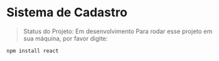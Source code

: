 <h1>Sistema de Cadastro</h1>  

> Status do Projeto: Em desenvolvimento
Para rodar esse projeto em sua máquina, por favor digite:
> 
``
npm install react
``
